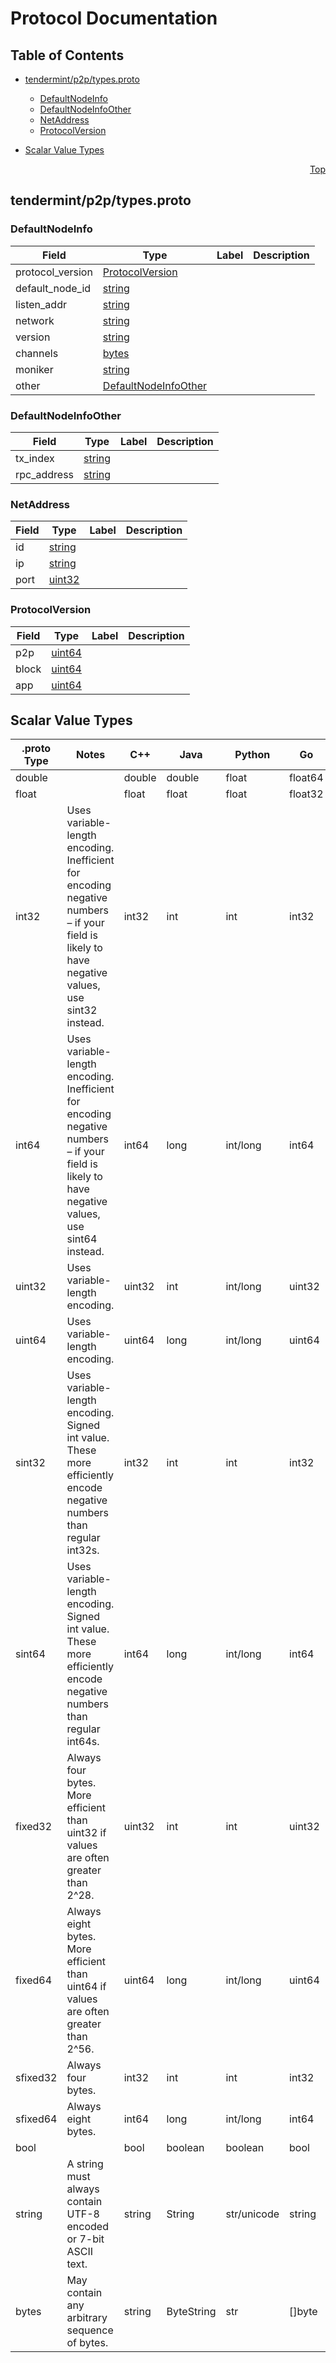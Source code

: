 # Protocol Documentation
<a name="top"></a>

## Table of Contents

- [tendermint/p2p/types.proto](#tendermint_p2p_types-proto)
    - [DefaultNodeInfo](#tendermint-p2p-DefaultNodeInfo)
    - [DefaultNodeInfoOther](#tendermint-p2p-DefaultNodeInfoOther)
    - [NetAddress](#tendermint-p2p-NetAddress)
    - [ProtocolVersion](#tendermint-p2p-ProtocolVersion)
  
- [Scalar Value Types](#scalar-value-types)



<a name="tendermint_p2p_types-proto"></a>
<p align="right"><a href="#top">Top</a></p>

## tendermint/p2p/types.proto



<a name="tendermint-p2p-DefaultNodeInfo"></a>

### DefaultNodeInfo



| Field | Type | Label | Description |
| ----- | ---- | ----- | ----------- |
| protocol_version | [ProtocolVersion](#tendermint-p2p-ProtocolVersion) |  |  |
| default_node_id | [string](#string) |  |  |
| listen_addr | [string](#string) |  |  |
| network | [string](#string) |  |  |
| version | [string](#string) |  |  |
| channels | [bytes](#bytes) |  |  |
| moniker | [string](#string) |  |  |
| other | [DefaultNodeInfoOther](#tendermint-p2p-DefaultNodeInfoOther) |  |  |






<a name="tendermint-p2p-DefaultNodeInfoOther"></a>

### DefaultNodeInfoOther



| Field | Type | Label | Description |
| ----- | ---- | ----- | ----------- |
| tx_index | [string](#string) |  |  |
| rpc_address | [string](#string) |  |  |






<a name="tendermint-p2p-NetAddress"></a>

### NetAddress



| Field | Type | Label | Description |
| ----- | ---- | ----- | ----------- |
| id | [string](#string) |  |  |
| ip | [string](#string) |  |  |
| port | [uint32](#uint32) |  |  |






<a name="tendermint-p2p-ProtocolVersion"></a>

### ProtocolVersion



| Field | Type | Label | Description |
| ----- | ---- | ----- | ----------- |
| p2p | [uint64](#uint64) |  |  |
| block | [uint64](#uint64) |  |  |
| app | [uint64](#uint64) |  |  |





 

 

 

 



## Scalar Value Types

| .proto Type | Notes | C++ | Java | Python | Go | C# | PHP | Ruby |
| ----------- | ----- | --- | ---- | ------ | -- | -- | --- | ---- |
| <a name="double" /> double |  | double | double | float | float64 | double | float | Float |
| <a name="float" /> float |  | float | float | float | float32 | float | float | Float |
| <a name="int32" /> int32 | Uses variable-length encoding. Inefficient for encoding negative numbers – if your field is likely to have negative values, use sint32 instead. | int32 | int | int | int32 | int | integer | Bignum or Fixnum (as required) |
| <a name="int64" /> int64 | Uses variable-length encoding. Inefficient for encoding negative numbers – if your field is likely to have negative values, use sint64 instead. | int64 | long | int/long | int64 | long | integer/string | Bignum |
| <a name="uint32" /> uint32 | Uses variable-length encoding. | uint32 | int | int/long | uint32 | uint | integer | Bignum or Fixnum (as required) |
| <a name="uint64" /> uint64 | Uses variable-length encoding. | uint64 | long | int/long | uint64 | ulong | integer/string | Bignum or Fixnum (as required) |
| <a name="sint32" /> sint32 | Uses variable-length encoding. Signed int value. These more efficiently encode negative numbers than regular int32s. | int32 | int | int | int32 | int | integer | Bignum or Fixnum (as required) |
| <a name="sint64" /> sint64 | Uses variable-length encoding. Signed int value. These more efficiently encode negative numbers than regular int64s. | int64 | long | int/long | int64 | long | integer/string | Bignum |
| <a name="fixed32" /> fixed32 | Always four bytes. More efficient than uint32 if values are often greater than 2^28. | uint32 | int | int | uint32 | uint | integer | Bignum or Fixnum (as required) |
| <a name="fixed64" /> fixed64 | Always eight bytes. More efficient than uint64 if values are often greater than 2^56. | uint64 | long | int/long | uint64 | ulong | integer/string | Bignum |
| <a name="sfixed32" /> sfixed32 | Always four bytes. | int32 | int | int | int32 | int | integer | Bignum or Fixnum (as required) |
| <a name="sfixed64" /> sfixed64 | Always eight bytes. | int64 | long | int/long | int64 | long | integer/string | Bignum |
| <a name="bool" /> bool |  | bool | boolean | boolean | bool | bool | boolean | TrueClass/FalseClass |
| <a name="string" /> string | A string must always contain UTF-8 encoded or 7-bit ASCII text. | string | String | str/unicode | string | string | string | String (UTF-8) |
| <a name="bytes" /> bytes | May contain any arbitrary sequence of bytes. | string | ByteString | str | []byte | ByteString | string | String (ASCII-8BIT) |

